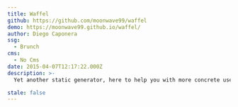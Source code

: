 ```yaml
---
title: Waffel
github: https://github.com/moonwave99/waffel
demo: https://moonwave99.github.io/waffel/
author: Diego Caponera
ssg:
  - Brunch
cms:
  - No Cms
date: 2015-04-07T12:17:22.000Z
description: >-
  Yet another static generator, here to help you with more concrete use cases than just your personal blog.

stale: false
---
```

